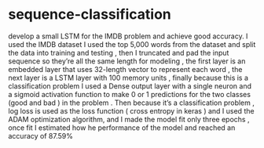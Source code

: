 # sequence-classification
develop a small LSTM for the IMDB problem and achieve good accuracy.
I used the IMDB dataset I used the top 5,000 words from the dataset and split the data into training and testing , then I truncated and pad the input sequence so they’re all the same length for modeling , the first layer is an embedded layer that uses 32-length vector to represent each word , the next layer is a LSTM layer with 100 memory units , finally because this is a classification problem I used a Dense output layer with a single neuron and a sigmoid activation function to make 0 or 1 predictions for the two classes (good and bad ) in the problem .
Then because it’s a classification problem , log loss is used as the loss function ( cross entropy in keras ) and I used the ADAM optimization algorithm, and I made the model fit only three epochs , once fit I estimated how he performance of the model and reached an accuracy of 87.59%
